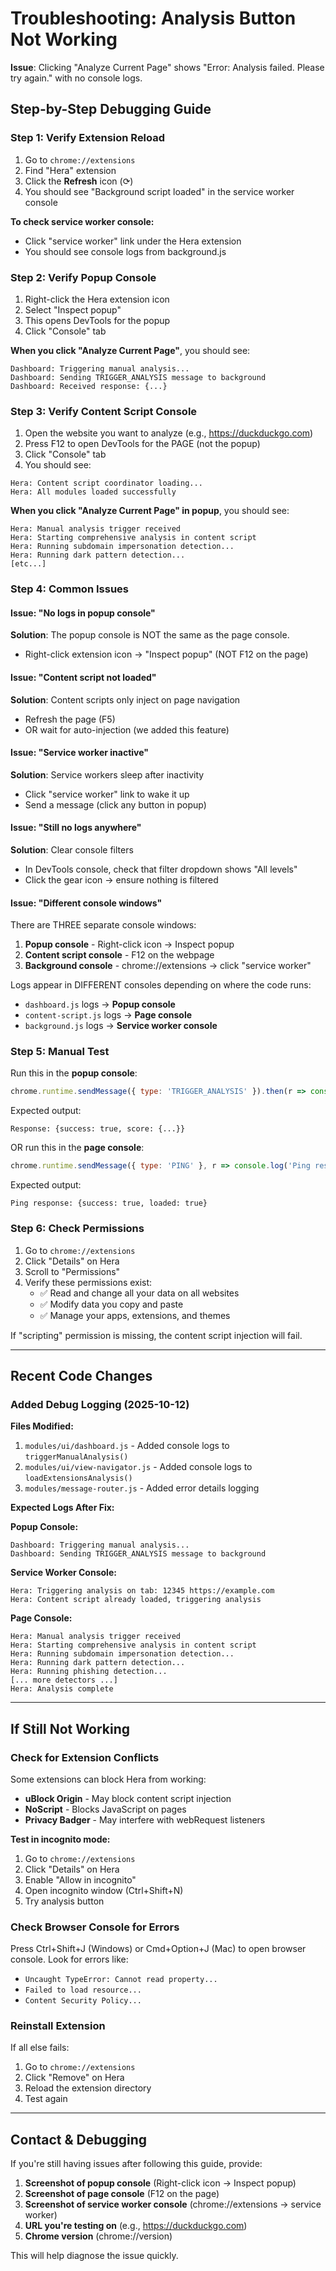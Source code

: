 # Troubleshooting: Analysis Button Not Working

**Issue**: Clicking "Analyze Current Page" shows "Error: Analysis failed. Please try again." with no console logs.

## Step-by-Step Debugging Guide

### Step 1: Verify Extension Reload

1. Go to `chrome://extensions`
2. Find "Hera" extension
3. Click the **Refresh** icon (⟳)
4. You should see "Background script loaded" in the service worker console

**To check service worker console:**
- Click "service worker" link under the Hera extension
- You should see console logs from background.js

### Step 2: Verify Popup Console

1. Right-click the Hera extension icon
2. Select "Inspect popup"
3. This opens DevTools for the popup
4. Click "Console" tab

**When you click "Analyze Current Page"**, you should see:
```
Dashboard: Triggering manual analysis...
Dashboard: Sending TRIGGER_ANALYSIS message to background
Dashboard: Received response: {...}
```

### Step 3: Verify Content Script Console

1. Open the website you want to analyze (e.g., https://duckduckgo.com)
2. Press F12 to open DevTools for the PAGE (not the popup)
3. Click "Console" tab
4. You should see:
```
Hera: Content script coordinator loading...
Hera: All modules loaded successfully
```

**When you click "Analyze Current Page" in popup**, you should see:
```
Hera: Manual analysis trigger received
Hera: Starting comprehensive analysis in content script
Hera: Running subdomain impersonation detection...
Hera: Running dark pattern detection...
[etc...]
```

### Step 4: Common Issues

#### Issue: "No logs in popup console"
**Solution**: The popup console is NOT the same as the page console.
- Right-click extension icon → "Inspect popup" (NOT F12 on the page)

#### Issue: "Content script not loaded"
**Solution**: Content scripts only inject on page navigation
- Refresh the page (F5)
- OR wait for auto-injection (we added this feature)

#### Issue: "Service worker inactive"
**Solution**: Service workers sleep after inactivity
- Click "service worker" link to wake it up
- Send a message (click any button in popup)

#### Issue: "Still no logs anywhere"
**Solution**: Clear console filters
- In DevTools console, check that filter dropdown shows "All levels"
- Click the gear icon → ensure nothing is filtered

#### Issue: "Different console windows"
There are THREE separate console windows:
1. **Popup console** - Right-click icon → Inspect popup
2. **Content script console** - F12 on the webpage
3. **Background console** - chrome://extensions → click "service worker"

Logs appear in DIFFERENT consoles depending on where the code runs:
- `dashboard.js` logs → **Popup console**
- `content-script.js` logs → **Page console**
- `background.js` logs → **Service worker console**

### Step 5: Manual Test

Run this in the **popup console**:
```javascript
chrome.runtime.sendMessage({ type: 'TRIGGER_ANALYSIS' }).then(r => console.log('Response:', r))
```

Expected output:
```
Response: {success: true, score: {...}}
```

OR run this in the **page console**:
```javascript
chrome.runtime.sendMessage({ type: 'PING' }, r => console.log('Ping response:', r))
```

Expected output:
```
Ping response: {success: true, loaded: true}
```

### Step 6: Check Permissions

1. Go to `chrome://extensions`
2. Click "Details" on Hera
3. Scroll to "Permissions"
4. Verify these permissions exist:
   - ✅ Read and change all your data on all websites
   - ✅ Modify data you copy and paste
   - ✅ Manage your apps, extensions, and themes

If "scripting" permission is missing, the content script injection will fail.

---

## Recent Code Changes

### Added Debug Logging (2025-10-12)

**Files Modified:**
1. `modules/ui/dashboard.js` - Added console logs to `triggerManualAnalysis()`
2. `modules/ui/view-navigator.js` - Added console logs to `loadExtensionsAnalysis()`
3. `modules/message-router.js` - Added error details logging

**Expected Logs After Fix:**

**Popup Console:**
```
Dashboard: Triggering manual analysis...
Dashboard: Sending TRIGGER_ANALYSIS message to background
```

**Service Worker Console:**
```
Hera: Triggering analysis on tab: 12345 https://example.com
Hera: Content script already loaded, triggering analysis
```

**Page Console:**
```
Hera: Manual analysis trigger received
Hera: Starting comprehensive analysis in content script
Hera: Running subdomain impersonation detection...
Hera: Running dark pattern detection...
Hera: Running phishing detection...
[... more detectors ...]
Hera: Analysis complete
```

---

## If Still Not Working

### Check for Extension Conflicts

Some extensions can block Hera from working:
- **uBlock Origin** - May block content script injection
- **NoScript** - Blocks JavaScript on pages
- **Privacy Badger** - May interfere with webRequest listeners

**Test in incognito mode:**
1. Go to `chrome://extensions`
2. Click "Details" on Hera
3. Enable "Allow in incognito"
4. Open incognito window (Ctrl+Shift+N)
5. Try analysis button

### Check Browser Console for Errors

Press Ctrl+Shift+J (Windows) or Cmd+Option+J (Mac) to open browser console.
Look for errors like:
- `Uncaught TypeError: Cannot read property...`
- `Failed to load resource...`
- `Content Security Policy...`

### Reinstall Extension

If all else fails:
1. Go to `chrome://extensions`
2. Click "Remove" on Hera
3. Reload the extension directory
4. Test again

---

## Contact & Debugging

If you're still having issues after following this guide, provide:

1. **Screenshot of popup console** (Right-click icon → Inspect popup)
2. **Screenshot of page console** (F12 on the page)
3. **Screenshot of service worker console** (chrome://extensions → service worker)
4. **URL you're testing on** (e.g., https://duckduckgo.com)
5. **Chrome version** (chrome://version)

This will help diagnose the issue quickly.
